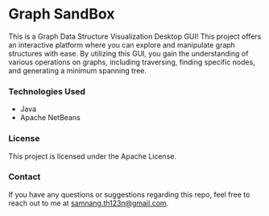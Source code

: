 <h1>Graph SandBox</h1>

This is a Graph Data Structure Visualization Desktop GUI! This project offers an interactive platform where you can explore and manipulate graph structures with ease. By utilizing this GUI, you gain the understanding of various operations on graphs, including traversing, finding specific nodes, and generating a minimum spanning tree.

<h3>Technologies Used</h3>

<ul>
  <li>Java</li>
  <li>Apache NetBeans</li>
</ul>

<h3>License</h3>
This project is licensed under the Apache License.

<h3>Contact</h3>

If you have any questions or suggestions regarding this repo, feel free to reach out to me at samnang.th123n@gmail.com.
 

